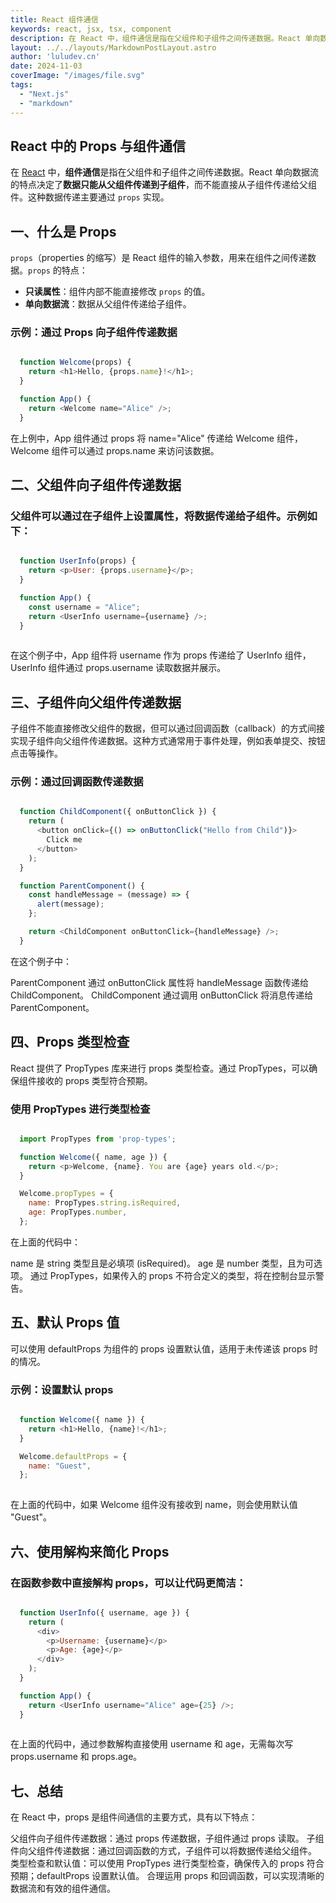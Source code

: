 ```yaml
---
title: React 组件通信
keywords: react, jsx, tsx, component
description: 在 React 中，组件通信是指在父组件和子组件之间传递数据。React 单向数据流的特点决定了数据只能从父组件传递到子组件，而不能直接从子组件传递给父组件。这种数据传递主要通过 props 实现。
layout: ../../layouts/MarkdownPostLayout.astro
author: 'luludev.cn'
date: 2024-11-03
coverImage: "/images/file.svg"
tags:
  - "Next.js"
  - "markdown"
---
```


## React 中的 Props 与组件通信

在 [React](https://react.dev/) 中，**组件通信**是指在父组件和子组件之间传递数据。React 单向数据流的特点决定了**数据只能从父组件传递到子组件**，而不能直接从子组件传递给父组件。这种数据传递主要通过 `props` 实现。

## 一、什么是 Props

`props`（properties 的缩写）是 React 组件的输入参数，用来在组件之间传递数据。`props` 的特点：

- **只读属性**：组件内部不能直接修改 `props` 的值。
- **单向数据流**：数据从父组件传递给子组件。

### 示例：通过 Props 向子组件传递数据

```javascript

  function Welcome(props) {
    return <h1>Hello, {props.name}!</h1>;
  }

  function App() {
    return <Welcome name="Alice" />;
  }

```
在上例中，App 组件通过 props 将 name="Alice" 传递给 Welcome 组件，Welcome 组件可以通过 props.name 来访问该数据。

## 二、父组件向子组件传递数据

### 父组件可以通过在子组件上设置属性，将数据传递给子组件。示例如下：

```javascript

  function UserInfo(props) {
    return <p>User: {props.username}</p>;
  }

  function App() {
    const username = "Alice";
    return <UserInfo username={username} />;
  }
  
```
在这个例子中，App 组件将 username 作为 props 传递给了 UserInfo 组件，UserInfo 组件通过 props.username 读取数据并展示。

## 三、子组件向父组件传递数据

子组件不能直接修改父组件的数据，但可以通过回调函数（callback）的方式间接实现子组件向父组件传递数据。这种方式通常用于事件处理，例如表单提交、按钮点击等操作。

### 示例：通过回调函数传递数据
```javascript

  function ChildComponent({ onButtonClick }) {
    return (
      <button onClick={() => onButtonClick("Hello from Child")}>
        Click me
      </button>
    );
  }

  function ParentComponent() {
    const handleMessage = (message) => {
      alert(message);
    };

    return <ChildComponent onButtonClick={handleMessage} />;
  }

```
在这个例子中：

ParentComponent 通过 onButtonClick 属性将 handleMessage 函数传递给 ChildComponent。
ChildComponent 通过调用 onButtonClick 将消息传递给 ParentComponent。

## 四、Props 类型检查

React 提供了 PropTypes 库来进行 props 类型检查。通过 PropTypes，可以确保组件接收的 props 类型符合预期。

### 使用 PropTypes 进行类型检查
```javascript

  import PropTypes from 'prop-types';

  function Welcome({ name, age }) {
    return <p>Welcome, {name}. You are {age} years old.</p>;
  }

  Welcome.propTypes = {
    name: PropTypes.string.isRequired,
    age: PropTypes.number,
  };

```
在上面的代码中：

name 是 string 类型且是必填项 (isRequired)。
age 是 number 类型，且为可选项。
通过 PropTypes，如果传入的 props 不符合定义的类型，将在控制台显示警告。

## 五、默认 Props 值
可以使用 defaultProps 为组件的 props 设置默认值，适用于未传递该 props 时的情况。

### 示例：设置默认 props
```javascript

  function Welcome({ name }) {
    return <h1>Hello, {name}!</h1>;
  }

  Welcome.defaultProps = {
    name: "Guest",
  };
  
```
在上面的代码中，如果 Welcome 组件没有接收到 name，则会使用默认值 "Guest"。

## 六、使用解构来简化 Props

### 在函数参数中直接解构 props，可以让代码更简洁：

```javascript

  function UserInfo({ username, age }) {
    return (
      <div>
        <p>Username: {username}</p>
        <p>Age: {age}</p>
      </div>
    );
  }

  function App() {
    return <UserInfo username="Alice" age={25} />;
  }
  
```
在上面的代码中，通过参数解构直接使用 username 和 age，无需每次写 props.username 和 props.age。

## 七、总结
在 React 中，props 是组件间通信的主要方式，具有以下特点：

父组件向子组件传递数据：通过 props 传递数据，子组件通过 props 读取。
子组件向父组件传递数据：通过回调函数的方式，子组件可以将数据传递给父组件。
类型检查和默认值：可以使用 PropTypes 进行类型检查，确保传入的 props 符合预期；defaultProps 设置默认值。
合理运用 props 和回调函数，可以实现清晰的数据流和有效的组件通信。